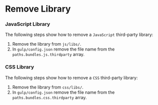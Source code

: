 # Remove Library

### JavaScript Library

The following steps show how to remove a `JavaScript` third-party library:

1. Remove the library from `js/libs/`.
2. In `gulp/config.json` remove the file name from the `paths.bundles.js.thirdparty` array.

### CSS Library

The following steps show how to remove a `CSS` third-party library:

1. Remove the library from `css/libs/`.
2. In `gulp/config.json` remove the file name from the `paths.bundles.css.thirdparty` array.
